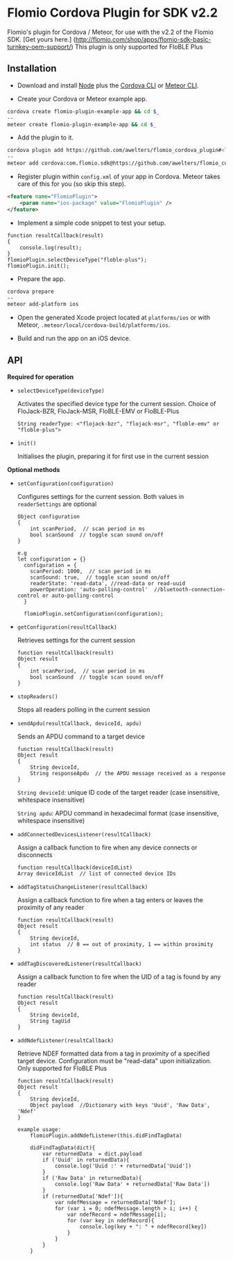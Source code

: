 # Flomio Cordova Plugin for SDK v2.2

Flomio's plugin for Cordova / Meteor, for use with the v2.2 of the Flomio SDK. [Get yours here.]
(http://flomio.com/shop/apps/flomio-sdk-basic-turnkey-oem-support/)
This plugin is only supported for FloBLE Plus

## Installation

- Download and install [Node](http://nodejs.org/) plus the [Cordova CLI](http://cordova.apache.org/docs/en/4.0.0/guide_cli_index.md.html) or [Meteor CLI](https://www.meteor.com/install).

- Create your Cordova or Meteor example app.

```bash
cordova create flomio-plugin-example-app && cd $_
--
meteor create flomio-plugin-example-app && cd $_
```

- Add the plugin to it.

```bash
cordova plugin add https://github.com/awelters/flomio_cordova_plugin#<latest-commit-code>
--
meteor add cordova:com.flomio.sdk@https://github.com/awelters/flomio_cordova_plugin/tarball/<latest-commit-code>
```

- Register plugin within `config.xml` of your app in Cordova. Meteor takes care of this for you (so skip this step).

```xml
<feature name="FlomioPlugin">
    <param name="ios-package" value="FlomioPlugin" />
</feature>
```

- Implement a simple code snippet to test your setup.

```
function resultCallback(result)
{
	console.log(result);
}
flomioPlugin.selectDeviceType("floble-plus");  
flomioPlugin.init();
```

- Prepare the app.

```bash
cordova prepare
--
meteor add-platform ios
```

- Open the generated Xcode project located at `platforms/ios` or with Meteor, `.meteor/local/cordova-build/platforms/ios`.

- Build and run the app on an iOS device.

## API

**Required for operation**

* `selectDeviceType(deviceType)`

	Activates the specified device type for the current session. Choice of FloJack-BZR, FloJack-MSR, FloBLE-EMV or FloBLE-Plus
	
	`String readerType: <"flojack-bzr", "flojack-msr", "floble-emv" or "floble-plus">`

* `init()`

	Initialises the plugin, preparing it for first use in the current session
	
	
**Optional methods**

* `setConfiguration(configuration)`

	Configures settings for the current session. Both values in `readerSettings` are optional
	
	```
	Object configuration
	{
		int scanPeriod,  // scan period in ms
		bool scanSound  // toggle scan sound on/off
	}

	e.g 
	let configuration = {}
      configuration = {
        scanPeriod: 1000,  // scan period in ms
        scanSound: true,  // toggle scan sound on/off
        readerState: 'read-data', //read-data or read-uuid
        powerOperation: 'auto-polling-control'  //bluetooth-connection-control or auto-polling-control
      }

      flomioPlugin.setConfiguration(configuration);
	```
	
* `getConfiguration(resultCallback)`

	Retrieves settings for the current session
	
	```
	function resultCallback(result)
	Object result
	{
		int scanPeriod,  // scan period in ms
		bool scanSound  // toggle scan sound on/off
	}
	```

* `stopReaders()`

	Stops all readers polling in the current session

* `sendApdu(resultCallback, deviceId, apdu)`

	Sends an APDU command to a target device

	```
	function resultCallback(result)
	Object result
	{
		String deviceId,
		String responseApdu  // the APDU message received as a response
	}
	```
	`String deviceId`: unique ID code of the target reader (case insensitive, whitespace insensitive)

	`String apdu`: APDU command in hexadecimal format (case insensitive, whitespace insensitive)

* `addConnectedDevicesListener(resultCallback)`

	Assign a callback function to fire when any device connects or disconnects
	
	```
	function resultCallback(deviceIdList)
	Array deviceIdList  // list of connected device IDs
	```
		
* `addTagStatusChangeListener(resultCallback)`

	Assign a callback function to fire when a tag enters or leaves the proximity of any reader
	
	```
	function resultCallback(result)
	Object result
	{
		String deviceId,
		int status  // 0 == out of proximity, 1 == within proximity
	}
	```

* `addTagDiscoveredListener(resultCallback)`

	Assign a callback function to fire when the UID of a tag is found by any reader
	
	```
	function resultCallback(result)
	Object result
	{
		String deviceId,
		String tagUid
	}
	```

* `addNdefListener(resultCallback)`

	Retrieve NDEF formatted data from a tag in proximity of a specified target device.
	Configuration must be "read-data" upon initialization.
	Only supported for FloBLE Plus
	```
	function resultCallback(result)
	Object result
	{
		String deviceId,
		Object payload  //Dictionary with keys 'Uuid', 'Raw Data', 'Ndef'
	}
	
	example usage: 	
		flomioPlugin.addNdefListener(this.didFindTagData)
		
		didFindTagData(dict){
			var returnedData  = dict.payload
			if ('Uuid' in returnedData){
				console.log('Uuid :' + returnedData['Uuid'])
			}
			if ('Raw Data' in returnedData){
				console.log('Raw Data' + returnedData['Raw Data'])
			}
			if (returnedData['Ndef']){
				var ndefMessage = returnedData['Ndef'];
				for (var i = 0; ndefMessage.length > i; i++) {
					var ndefRecord = ndefMessage[i];
					for (var key in ndefRecord){
						console.log(key + ": " + ndefRecord[key])
					}
				}
			}
		}	
	```

